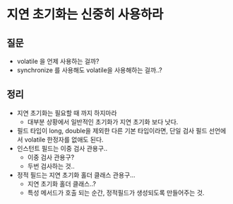 # 지연 초기화는 신중히 사용하라

## 질문

- volatile 을 언제 사용하는 걸까?
- synchronize 를 사용해도 volatile을 사용해하는 걸까..?

## 정리

- 지연 초기화는 필요할 때 까지 하지마라
  - 대부분 상황에서 일반적인 초기화가 지연 초기화 보다 낫다.
- 필드 타입이 long, double을 제외한 다른 기본 타입이라면, 단일 검사 필드 선언에서 volatile 한정자를 없애도 된다.
- 인스턴트 필드는 이중 검사 관용구..
  - 이중 검사 관용구?
  - 두번 검사하는 것..
- 정적 필드는 지연 초기화 홀더 클래스 관용구...
  - 지연 초기화 홀더 클래스..?
  - 특성 메서드가 호출 되는 순간, 정적필드가 생성되도록 만들어주는 것.